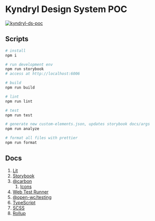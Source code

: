 # Kyndryl Design System POC

[![kyndryl-ds-poc](https://github.com/frodesigns/kyndryl-ds-poc/actions/workflows/actions.yml/badge.svg)](https://github.com/frodesigns/kyndryl-ds-poc/actions/workflows/actions.yml)

## Scripts

```bash
# install
npm i

# run development env
npm run storybook
# access at http://localhost:6006

# build
npm run build

# lint
npm run lint

# test
npm run test

# generate new custom-elements.json, updates storybook docs/args
npm run analyze

# format all files with prettier
npm run format
```

## Docs

1. [Lit](https://lit.dev/docs/)
1. [Storybook](https://storybook.js.org/docs/web-components/)
1. [@carbon](https://github.com/carbon-design-system/carbon)
   1. [Icons](https://github.com/carbon-design-system/carbon/tree/main/packages/icons)
1. [Web Test Runner](https://modern-web.dev/docs/test-runner/overview/)
1. [@open-wc/testing](https://open-wc.org/docs/testing/testing-package/)
1. [TypeScript](https://www.typescriptlang.org/docs/)
1. [SCSS](https://sass-lang.com/guide)
1. [Rollup](https://rollupjs.org/guide/en/)
